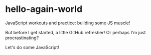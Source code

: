# hello-again-world
JavaScript workouts and practice: building some JS muscle!

But before I get started, a little GitHub refresher! Or perhaps I'm just procrastinating?

Let's do some JavaScript!
